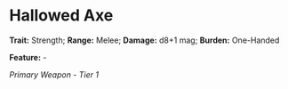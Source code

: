 # Hallowed Axe

**Trait:** Strength; **Range:** Melee; **Damage:** d8+1 mag; **Burden:** One-Handed

**Feature:** -

*Primary Weapon - Tier 1*
